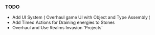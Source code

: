 

### **TODO**

- Add UI System ( Overhaul game UI with Object and Type Assembly )
- Add Timed Actions for Draining energies to Stones
- Overhaul and Use Realms Invasion 'Projects'

